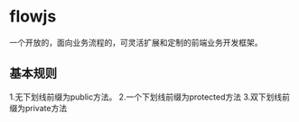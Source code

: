 flowjs
======

一个开放的，面向业务流程的，可灵活扩展和定制的前端业务开发框架。

基本规则
-------

1.无下划线前缀为public方法。
2.一个下划线前缀为protected方法
3.双下划线前缀为private方法